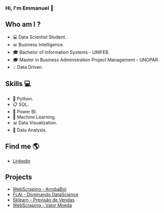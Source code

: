 ### Hi, I'm Emmanuel 👋


## Who am I ?
- 💻 Data Scientist Student.
- 📊 Business Intelligence.
- 🎓 Bachelor of Information Systems - UNIFEB.
- 🎓 Master in Business Administration Project Management - UNOPAR.
- 💡 Data Driven.


## Skills 💻
- 🐍 Python.
- 📋 SQL.
- 🧮 Power BI.
- 🔮 Machine Learning.
- 📊 Data Visualization.
- 🎲 Data Analysis.


## Find me  🌎
- [Linkedin](https://www.linkedin.com/in/emmanuel-orestes-torres-038a5869/)


## Projects 


- [WebScraping - ArrobaBoi](https://github.com/eotorres/Agro_arrobaboi)
- [FLAI - Dominando DataScience](https://github.com/eotorres/Dominando_datascience)
- [Sklearn - Previsão de Vendas](https://github.com/eotorres/Previsao_vendas_sklearn/tree/main)
- [WebScraping - Valor Moeda](https://github.com/eotorres/Scraping_Moedas)

